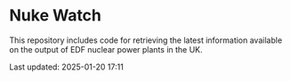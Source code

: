 # Nuke Watch

This repository includes code for retrieving the latest information available on the output of EDF nuclear power plants in the UK.

Last updated: 2025-01-20 17:11